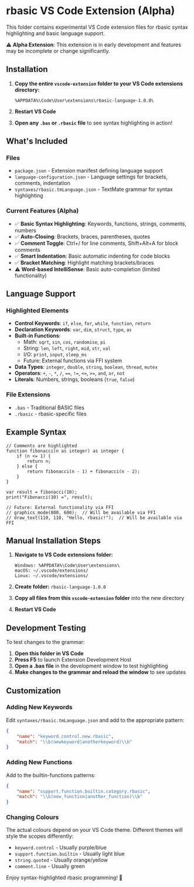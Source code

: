 # rbasic VS Code Extension (Alpha)

This folder contains experimental VS Code extension files for rbasic syntax highlighting and basic language support.

⚠️ **Alpha Extension**: This extension is in early development and features may be incomplete or change significantly.

## Installation

1. **Copy the entire `vscode-extension` folder to your VS Code extensions directory:**
   ```
   %APPDATA%\Code\User\extensions\rbasic-language-1.0.0\
   ```

2. **Restart VS Code**

3. **Open any `.bas` or `.rbasic` file** to see syntax highlighting in action!

## What's Included

### Files
- `package.json` - Extension manifest defining language support
- `language-configuration.json` - Language settings for brackets, comments, indentation
- `syntaxes/rbasic.tmLanguage.json` - TextMate grammar for syntax highlighting

### Current Features (Alpha)
- ✅ **Basic Syntax Highlighting**: Keywords, functions, strings, comments, numbers
- ✅ **Auto-Closing**: Brackets, braces, parentheses, quotes
- ✅ **Comment Toggle**: Ctrl+/ for line comments, Shift+Alt+A for block comments
- ✅ **Smart Indentation**: Basic automatic indenting for code blocks
- ✅ **Bracket Matching**: Highlight matching brackets/braces
- ⚠️ **Word-based IntelliSense**: Basic auto-completion (limited functionality)

## Language Support

### Highlighted Elements
- **Control Keywords**: `if`, `else`, `for`, `while`, `function`, `return`
- **Declaration Keywords**: `var`, `dim`, `struct`, `type`, `as`
- **Built-in Functions**: 
  - Math: `sqrt`, `sin`, `cos`, `randomise`, `pi`
  - String: `len`, `left`, `right`, `mid`, `str`, `val`
  - I/O: `print`, `input`, `sleep_ms`
  - Future: External functions via FFI system
- **Data Types**: `integer`, `double`, `string`, `boolean`, `thread`, `mutex`
- **Operators**: `+`, `-`, `*`, `/`, `==`, `!=`, `<=`, `>=`, `and`, `or`, `not`
- **Literals**: Numbers, strings, booleans (`true`, `false`)

### File Extensions
- `.bas` - Traditional BASIC files
- `.rbasic` - rbasic-specific files

## Example Syntax

```rbasic
// Comments are highlighted
function fibonacci(n as integer) as integer {
    if (n <= 1) {
        return n;
    } else {
        return fibonacci(n - 1) + fibonacci(n - 2);
    }
}

var result = fibonacci(10);
print("Fibonacci(10) =", result);

// Future: External functionality via FFI
// graphics_mode(800, 600);  // Will be available via FFI
// draw_text(110, 110, "Hello, rbasic!");  // Will be available via FFI
```

## Manual Installation Steps

1. **Navigate to VS Code extensions folder:**
   ```
   Windows: %APPDATA%\Code\User\extensions\
   macOS: ~/.vscode/extensions/
   Linux: ~/.vscode/extensions/
   ```

2. **Create folder:** `rbasic-language-1.0.0`

3. **Copy all files from this `vscode-extension` folder** into the new directory

4. **Restart VS Code**

## Development Testing

To test changes to the grammar:

1. **Open this folder in VS Code**
2. **Press F5** to launch Extension Development Host
3. **Open a .bas file** in the development window to test highlighting
4. **Make changes to the grammar and reload the window** to see updates

## Customization

### Adding New Keywords
Edit `syntaxes/rbasic.tmLanguage.json` and add to the appropriate pattern:

```json
{
    "name": "keyword.control.new.rbasic",
    "match": "\\b(newkeyword|anotherkeyword)\\b"
}
```

### Adding New Functions
Add to the builtin-functions patterns:

```json
{
    "name": "support.function.builtin.category.rbasic",
    "match": "\\b(new_function|another_function)\\b"
}
```

### Changing Colours
The actual colours depend on your VS Code theme. Different themes will style the scopes differently:
- `keyword.control` - Usually purple/blue
- `support.function.builtin` - Usually light blue
- `string.quoted` - Usually orange/yellow
- `comment.line` - Usually green

Enjoy syntax-highlighted rbasic programming! 🎨